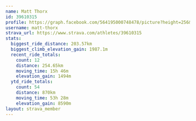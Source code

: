 ```yaml
---
name: Matt Thorx
id: 39610315
profile: https://graph.facebook.com/564195000748478/picture?height=256&width=256
username: matt-thorx
strava_url: https://www.strava.com/athletes/39610315
stats:
  biggest_ride_distance: 203.57km
  biggest_climb_elevation_gain: 1987.1m
  recent_ride_totals:
    count: 12
    distance: 254.65km
    moving_time: 15h 46m
    elevation_gain: 1494m
  ytd_ride_totals:
    count: 54
    distance: 870km
    moving_time: 53h 28m
    elevation_gain: 8590m
layout: strava_member
--- 
```

